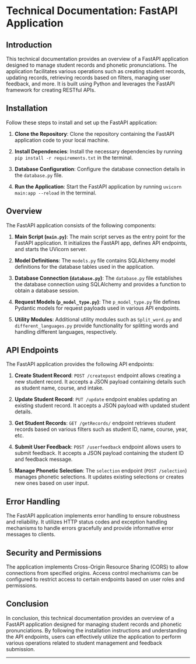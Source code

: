 # Technical Documentation: FastAPI Application

## Introduction

This technical documentation provides an overview of a FastAPI application designed to manage student records and phonetic pronunciations. The application facilitates various operations such as creating student records, updating records, retrieving records based on filters, managing user feedback, and more. It is built using Python and leverages the FastAPI framework for creating RESTful APIs.

## Installation

Follow these steps to install and set up the FastAPI application:

1. **Clone the Repository**: Clone the repository containing the FastAPI application code to your local machine.
   
2. **Install Dependencies**: Install the necessary dependencies by running `pip install -r requirements.txt` in the terminal.

3. **Database Configuration**: Configure the database connection details in the `database.py` file.

4. **Run the Application**: Start the FastAPI application by running `uvicorn main:app --reload` in the terminal.

## Overview

The FastAPI application consists of the following components:

1. **Main Script (`main.py`)**: The main script serves as the entry point for the FastAPI application. It initializes the FastAPI app, defines API endpoints, and starts the UVicorn server.

2. **Model Definitions**: The `models.py` file contains SQLAlchemy model definitions for the database tables used in the application.

3. **Database Connection (`database.py`)**: The `database.py` file establishes the database connection using SQLAlchemy and provides a function to obtain a database session.

4. **Request Models (`p_model_type.py`)**: The `p_model_type.py` file defines Pydantic models for request payloads used in various API endpoints.

5. **Utility Modules**: Additional utility modules such as `Split_word.py` and `different_languages.py` provide functionality for splitting words and handling different languages, respectively.

## API Endpoints

The FastAPI application provides the following API endpoints:

1. **Create Student Record**: `POST /createpost` endpoint allows creating a new student record. It accepts a JSON payload containing details such as student name, course, and intake.

2. **Update Student Record**: `PUT /update` endpoint enables updating an existing student record. It accepts a JSON payload with updated student details.

3. **Get Student Records**: `GET /getRecords/` endpoint retrieves student records based on various filters such as student ID, name, course, year, etc.

4. **Submit User Feedback**: `POST /userfeedback` endpoint allows users to submit feedback. It accepts a JSON payload containing the student ID and feedback message.

5. **Manage Phonetic Selection**: The `selection` endpoint (`POST /selection`) manages phonetic selections. It updates existing selections or creates new ones based on user input.

## Error Handling

The FastAPI application implements error handling to ensure robustness and reliability. It utilizes HTTP status codes and exception handling mechanisms to handle errors gracefully and provide informative error messages to clients.

## Security and Permissions

The application implements Cross-Origin Resource Sharing (CORS) to allow connections from specified origins. Access control mechanisms can be configured to restrict access to certain endpoints based on user roles and permissions.

## Conclusion

In conclusion, this technical documentation provides an overview of a FastAPI application designed for managing student records and phonetic pronunciations. By following the installation instructions and understanding the API endpoints, users can effectively utilize the application to perform various operations related to student management and feedback submission.

---

